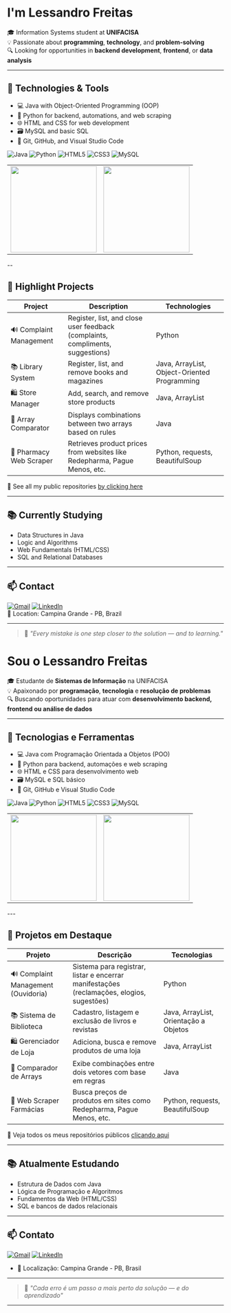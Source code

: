 #  I'm Lessandro Freitas

🎓 Information Systems student at **UNIFACISA**  
💡 Passionate about **programming**, **technology**, and **problem-solving**  
🔍 Looking for opportunities in **backend development**, **frontend**, or **data analysis**

<!--
<p align="left">
  <img src="https://github-readme-stats.vercel.app/api?username=LessandroFreitas&show_icons=true&theme=tokyonight" height="250" width="300"/>
  <img src="https://github-readme-stats.vercel.app/api/top-langs/?username=LessandroFreitas&layout=compact&theme=tokyonight" height="250" width="300"/>
</p>
-->

---

## 🧰 Technologies & Tools
- 💻 Java with Object-Oriented Programming (OOP)
- 🐍 Python for backend, automations, and web scraping
- 🌐 HTML and CSS for web development
- 🗃️ MySQL and basic SQL
- 🔧 Git, GitHub, and Visual Studio Code

![Java](https://img.shields.io/badge/Java-ED8B00?style=flat&logo=java&logoColor=white)
![Python](https://img.shields.io/badge/Python-3776AB?style=flat&logo=python&logoColor=white)
![HTML5](https://img.shields.io/badge/HTML5-E34F26?style=flat&logo=html5&logoColor=white)
![CSS3](https://img.shields.io/badge/CSS3-1572B6?style=flat&logo=css3&logoColor=white)
![MySQL](https://img.shields.io/badge/MySQL-4479A1?style=flat&logo=mysql&logoColor=white)

<table>
  <tr>
    <td>
      <img src="https://github-readme-stats.vercel.app/api?username=LessandroFreitas&show_icons=true&theme=tokyonight" height="200"/>
    </td>
    <td>
      <img src="https://github-readme-stats.vercel.app/api/top-langs/?username=LessandroFreitas&layout=compact&theme=tokyonight" height="200"/>
    </td>
  </tr>
</table>

--

## 🚀 Highlight Projects

| Project | Description | Technologies |
|--------|-------------|--------------|
| 🔊 Complaint Management | Register, list, and close user feedback (complaints, compliments, suggestions) | Python |
| 📚 Library System | Register, list, and remove books and magazines | Java, ArrayList, Object-Oriented Programming |
| 🛍️ Store Manager | Add, search, and remove store products | Java, ArrayList |
| 🧪 Array Comparator | Displays combinations between two arrays based on rules | Java |
| 💊 Pharmacy Web Scraper | Retrieves product prices from websites like Redepharma, Pague Menos, etc. | Python, requests, BeautifulSoup |

📂 See all my public repositories [by clicking here](https://github.com/LessandroFreitas?tab=repositories)

---

## 📚 Currently Studying
- Data Structures in Java  
- Logic and Algorithms  
- Web Fundamentals (HTML/CSS)  
- SQL and Relational Databases  

---

## 📫 Contact

[![Gmail](https://img.shields.io/badge/-Email-red?style=flat-square&logo=gmail&logoColor=white)](mailto:lessandrof@gmail.com)
[![LinkedIn](https://img.shields.io/badge/-LinkedIn-blue?style=flat-square&logo=linkedin&logoColor=white)](https://www.linkedin.com/in/lessandro-freitas-24980b24a)  
📍 Location: Campina Grande - PB, Brazil

---

> 🧠 _"Every mistake is one step closer to the solution — and to learning."_




#  Sou o Lessandro Freitas

🎓 Estudante de **Sistemas de Informação** na UNIFACISA  
💡 Apaixonado por **programação**, **tecnologia** e **resolução de problemas**  
🔍 Buscando oportunidades para atuar com **desenvolvimento backend, frontend ou análise de dados**
<!-----
👋
![LessandroFreitas GitHub stats](https://github-readme-stats.vercel.app/api?username=LessandroFreitas&show_icons=true&theme=tokyonight)
![Top Langs](https://github-readme-stats.vercel.app/api/top-langs/?username=LessandroFreitas&layout=compact&theme=tokyonight)

<p align="left">
  <img src="https://github-readme-stats.vercel.app/api?username=LessandroFreitas&show_icons=true&theme=tokyonight" height="250" width="300"/>
  <img src="https://github-readme-stats.vercel.app/api/top-langs/?username=LessandroFreitas&layout=compact&theme=tokyonight" height="250" width="300"/>
</p>
!-->

---

## 🧰 Tecnologias e Ferramentas
- 💻 Java com Programação Orientada a Objetos (POO)
- 🐍 Python para backend, automações e web scraping
- 🌐 HTML e CSS para desenvolvimento web
- 🗃️ MySQL e SQL básico
- 🔧 Git, GitHub e Visual Studio Code
  
![Java](https://img.shields.io/badge/Java-ED8B00?style=flat&logo=java&logoColor=white)
![Python](https://img.shields.io/badge/Python-3776AB?style=flat&logo=python&logoColor=white)
![HTML5](https://img.shields.io/badge/HTML5-E34F26?style=flat&logo=html5&logoColor=white)
![CSS3](https://img.shields.io/badge/CSS3-1572B6?style=flat&logo=css3&logoColor=white)
![MySQL](https://img.shields.io/badge/MySQL-4479A1?style=flat&logo=mysql&logoColor=white)

<table>
  <tr>
    <td>
      <img src="https://github-readme-stats.vercel.app/api?username=LessandroFreitas&show_icons=true&theme=tokyonight" height="200"/>
    </td>
    <td>
      <img src="https://github-readme-stats.vercel.app/api/top-langs/?username=LessandroFreitas&layout=compact&theme=tokyonight" height="200"/>
    </td>
  </tr>
</table>
---

## 🚀 Projetos em Destaque

| Projeto | Descrição | Tecnologias |
|--------|-----------|-------------|
| 🔊 Complaint Management (Ouvidoria) | Sistema para registrar, listar e encerrar manifestações (reclamações, elogios, sugestões) | Python |
| 📚 Sistema de Biblioteca | Cadastro, listagem e exclusão de livros e revistas | Java, ArrayList, Orientação a Objetos |
| 🛍️ Gerenciador de Loja | Adiciona, busca e remove produtos de uma loja | Java, ArrayList |
| 🧪 Comparador de Arrays | Exibe combinações entre dois vetores com base em regras | Java |
| 💊 Web Scraper Farmácias | Busca preços de produtos em sites como Redepharma, Pague Menos, etc. | Python, requests, BeautifulSoup |

📂 Veja todos os meus repositórios públicos [clicando aqui](https://github.com/LessandroFreitas?tab=repositories)

---

## 📚 Atualmente Estudando
- Estrutura de Dados com Java
- Lógica de Programação e Algoritmos
- Fundamentos da Web (HTML/CSS)
- SQL e bancos de dados relacionais

---

## 📫 Contato
[![Gmail](https://img.shields.io/badge/-Email-red?style=flat-square&logo=gmail&logoColor=white)](mailto:lessandrof@gmail.com)
[![LinkedIn](https://img.shields.io/badge/-LinkedIn-blue?style=flat-square&logo=linkedin&logoColor=white)](https://www.linkedin.com/in/lessandro-freitas-24980b24a)
- 📍 Localização: Campina Grande - PB, Brasil

<!--
- 📧 Email: **lessandrof@gmail.com**  
- 💼 LinkedIn: [linkedin.com/in/seuperfil](www.linkedin.com/in/lessandro-freitas-24980b24a)  
!-->


---

> 🧠 _"Cada erro é um passo a mais perto da solução — e do aprendizado"_  


---



<!--
**LessandroFreitas/LessandroFreitas** is a ✨ _special_ ✨ repository because its `README.md` (this file) appears on your GitHub profile.

Here are some ideas to get you started:

- 🔭 I’m currently working on ...
- 🌱 I’m currently learning ...
- 👯 I’m looking to collaborate on ...
- 🤔 I’m looking for help with ...
- 💬 Ask me about ...
- 📫 How to reach me: ...
- 😄 Pronouns: ...
- ⚡ Fun fact: ...
-->
